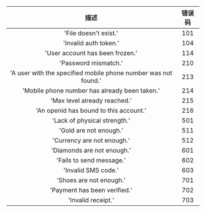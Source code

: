 |描述|错误码|
|:---:|:---:|
|'File doesn't exist.'|101|
|'Invalid auth token.'|104|
|'User account has been frozen.'|114|
|'Password mismatch.'|210|
|'A user with the specified mobile phone number was not found.'|213|
|'Mobile phone number has already been taken.'|214|
|'Max level already reached.'|215|
|'An openid has bound to this account.'|216|
|'Lack of physical strength.'|501|
|'Gold are not enough.'|511|
|'Currency are not enough.'|512|
|'Diamonds are not enough.'|601|
|'Fails to send message.'|602|
|'Invalid SMS code.'|603|
|'Shoes are not enough.'|701|
|'Payment has been verified.'|702|
|'Invalid receipt.'|703|
